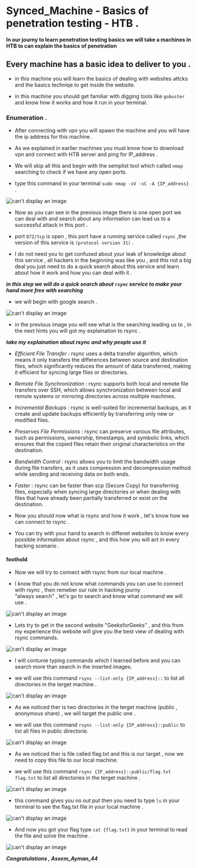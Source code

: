 # Synced_Machine - Basics of penetration testing - HTB .

**In our journy to learn penetration testing basics we will take a machines in HTB to can explain the basics of penetration** 

## Every machine has a basic idea to deliver to you .

- in this machine you will learn the basics of dealing with websites attcks and the basics techniqe to get inside the website.

- in this machine you should get familiar with digging tools like `gobuster` and know how it works and how it run in your terminal.

### Enumeration .

- After connecting with vpn you will spawn the machine and you will have the ip address for this machine .

- As we explained in earlier machines you must know how to download vpn and connect with HTB server and ping for IP_address .

- We will skip all this and begin with the semplist tool which called `nmap` searching to check if we have any open ports.

- type this command in your terminal `sudo nmap -sV -sC -A {IP_address}` .

![can't display an image](images/nmap.png)

- Now as you can see in the previous image there is one open port we can deal with and search about any information can 
  lead us to a successful attack in this port .

- port `872/tcp` is open , this port have a running service called `rsync` ,the version of this service is 
   `(protocol version 31)` .

- I do not need you to get confused about your leak of knowledge  about this service , all hackers in the beginning was 
  like you , and this not a big deal you just need to do a quick search about this service and learn about how it work and how you can deal with it .

***in this step we will do a quick search about `rsync` service to make your hand more free with searching***

- we will begin with google search .

![can't display an image](images/google.png)

- in the previous image you will see what is the searching leading us to , in the next hints you will got my explaination 
  to rsync .


***take my explaination about rsync and why people use it***

- *Efficient File Transfer* : rsync uses a delta transfer algorithm, which means it only transfers the differences 
  between source and destination files, which significantly reduces the amount of data transferred, making it efficient 
  for syncing large files or directories.

- *Remote File Synchronization* : rsync supports both local and remote file transfers over SSH, which allows 
  synchronization between local and remote systems or mirroring directories across multiple machines.

- *Incremental Backups*  : rsync is well-suited for incremental backups, as it create and update backups efficiently by 
   transferring only new or modified files.

- *Preserves File Permissions* : rsync can preserve various file attributes, such as permissions, ownership, timestamps, 
   and symbolic links, which ensures that the copied files retain their original characteristics on the destination.

- *Bandwidth Control* : rsync allows you to limit the bandwidth usage during file transfers, as it uses compression and 
  decompression method while sending and receiving data on both ends.

- *Faster* : rsync can be faster than scp (Secure Copy) for transferring files, especially when syncing large directories 
  or when dealing with files that have already been partially transferred or exist on the destination.


- Now you should now what is rsync and how it work , let's know how we can connect to rsync .

- You can try with your hand to search in diffenet websites to know every possible information about rsync , and this how 
  you will act in every hacking scenario .


#### foothold 

- Now we will try to connect with rsync from our local machine .

- I know that you do not know what commands you can use to connect with rsync , then remeber our rule in hacking journy  
  "always search" , let's go to search and know what command we will use .


![can't display an image](images/command_search.png)

- Lets try to get in the second website "GeeksforGeeks" , and this from my experience this website will give you the best 
  view of dealing with rsync commands.


![can't display an image](images/command_search1.png)

- I will contunie typing commands which I learned before and you can search more than search in the inserted images.

-  we will use this command `rsync --list-only {IP_address}::` to list all directories in the terget machine .

![can't display an image](images/ls.png)

- As we noticed ther is two directories in the terget machine (public , anonymous share) , we will target the public one .

-  we will use this command `rsync --list-only {IP_address}::public` to list all files in public directorie.

![can't display an image](images/ls_puplic.png)

- As we noticed ther is file called flag.txt and this is our target , now we need to copy this file to our local machine.

- we will use this command `rsync {IP_address}::public/flag.txt flag.txt` to list all directories in the terget machine .


![can't display an image](images/copy.png)

- this command gives you no out put then you need to type `ls` in your terminal to see the flag.txt file in your local 
  machine .

![can't display an image](images/ls_local.png)

- And now you got your flag type `cat {flag.txt}` in your terminal to read the file and solve the machine .

![can't display an image](images/cat.png)


***Congratulations , Assem_Ayman_44***